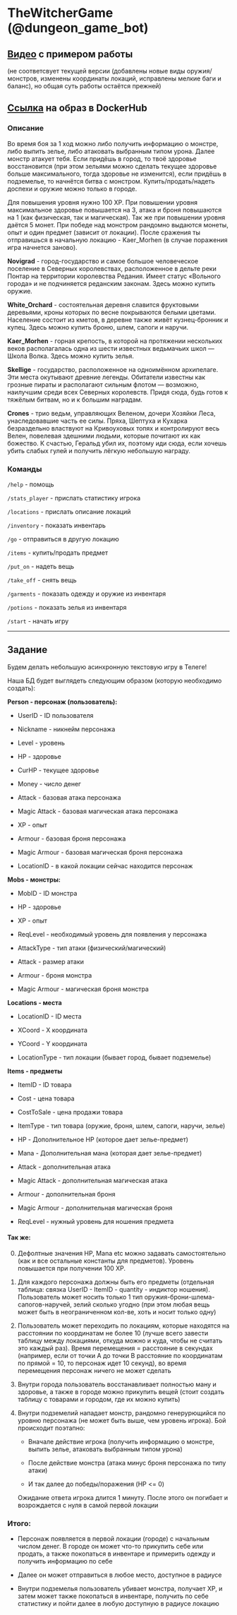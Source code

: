 # TheWitcherGame (@dungeon_game_bot)

## **[Видео](https://disk.yandex.ru/i/EJ8e6d_EAqgawQ)** с примером работы 

(не соответсвует текущей версии (добавлены новые виды оружия/монстров, изменены координаты локаций, исправлены мелкие баги и баланс), но общая суть работы остаётся прежней)

## **[Ссылка](https://hub.docker.com/r/deouron/witcher)** на образ в DockerHub

### Описание

   Во время боя за 1 ход можно либо получить информацию о монстре, либо выпить зелье, либо атаковать выбранным типом урона. Далее монстр атакует тебя. Если придёшь в город, то твоё здоровье восстановится (при этом зельями можно сделать текущее здоровье больше максимального, тогда здоровье не изменится), 
если придёшь в подземелье, то начнётся битва с монстром. Купить/продать/надеть доспехи и оружие можно только в городе.

Для повышения уровня нужно 100 XP. При повышении уровня максимальное здоровье повышается на 3, атака и броня повышаются на 1 (как физическая, так и магическая). Так же при повышении уровня даётся 5 монет. При победе над монстром рандомно выдаются монеты, опыт и один предмет (зависит от локации). После сражения ты отправишься в начальную локацию - Kaer_Morhen (в случае поражения игра начнется заново).

<b>Novigrad</b> - город-государство и самое большое человеческое поселение в Северных королевствах, расположенное в дельте реки Понтар на территории королевства Редания. Имеет статус «Вольного города» и не подчиняется реданским законам. Здесь можно купить оружие.

<b>White_Orchard</b> - состоятельная деревня славится фруктовыми деревьями, кроны которых по весне покрываются белыми цветами. Население состоит из кметов, в деревне также живёт кузнец-бронник и купец. Здесь можно купить броню, шлем, сапоги и наручи.

<b>Kaer_Morhen</b> - горная крепость, в которой на протяжении нескольких веков располагалась одна из шести известных ведьмачьих школ — Школа Волка. Здесь можно купить зелья.

<b>Skellige</b> - государство, расположенное на одноимённом архипелаге. Эти места окутывают древние легенды. Обитатели известны как грозные пираты и располагают сильным флотом — возможно, наилучшим среди всех Северных королевств. Придя сюда, будь готов к тяжёлым битвам, но и к большим наградам.

<b>Crones</b> - трио ведьм, управляющих Веленом, дочери Хозяйки Леса, унаследовавшие часть ее силы. Пряха, Шептуха и Кухарка безраздельно властвуют на Кривоуховых топях и контролируют весь Велен, повелевая здешними людьми, которые почитают их как божество. К счастью, Геральд убил их, поэтому иди сюда, если хочешь убить слабых гулей и получить лёгкую небольшую награду.

### Команды

`/help` - помощь

`/stats_player` - прислать статистику игрока

`/locations` - прислать описание локаций

`/inventory` - показать инвентарь

`/go` - отправиться в другую локацию

`/items` - купить/продать предмет

`/put_on` - надеть вещь

`/take_off` - снять вещь

`/garments` - показать одежду и оружие из инвентаря

`/potions` - показать зелья из инвентаря

`/start` - начать игру

---

## Задание

Будем делать небольшую асинхронную текстовую игру в Телеге!

Наша БД будет выглядеть следующим образом (которую необходимо создать):

**Person - персонаж (пользователь):**

* UserID - ID пользователя

* Nickname - никнейм персонажа

* Level - уровень

* HP - здоровье

* CurHP - текущее здоровье

* Money - число денег

* Attack - базовая атака персонажа

* Magic Attack - базовая магическая атака персонажа

* XP - опыт

* Armour - базовая броня персонажа

* Magic Armour - базовая магическая броня персонажа

* LocationID - в какой локации сейчас находится персонаж

**Mobs - монстры:**

* MobID - ID монстра

* HP - здоровье

* XP - опыт

* ReqLevel - необходимый уровень для появления у персонажа 

* AttackType - тип атаки (физический/магический)

* Attack - размер атаки

* Armour - броня монстра

* Magic Armour - магическая броня монстра

**Locations - места**

* LocationID - ID места

* XCoord - X координата

* YCoord - Y координата

* LocationType - тип локации (бывает город, бывает подземелье)

**Items - предметы**

* ItemID - ID товара

* Cost - цена товара

* CostToSale - цена продажи товара

* ItemType - тип товара (оружие, броня, шлем, сапоги, наручи, зелье)

* HP - Дополнительное HP (которое дает зелье-предмет)

* Mana - Дополнительная мана (которая дает зелье-предмет)

* Attack - дополнительная атака

* Magic Attack - дополнительная магическая атака

* Armour - дополнительная броня

* Magic Armour - дополнительная магическая броня

* ReqLevel - нужный уровень для ношения предмета




<h4> Так же: </h4>

0. Дефолтные значения HP, Mana etc можно задавать самостоятельно (как и все остальные константы для предметов). Уровень повышается при получении 100 XP.

1. Для каждого персонажа должны быть его предметы (отдельная таблица: связка UserID - ItemID - quantity - индиктор ношения). Пользователь может носить только 1 тип оружия-брони-шлема-сапогов-наручей, зелий сколько угодно (при этом любая вещь может быть в неограниченном кол-ве, хоть и носит только одну)

2. Пользователь может переходить по локациям, которые находятся на расстоянии по координатам не более 10 (лучше всего завести таблицу между локациями, откуда можно и куда, чтобы не считать это каждый раз). Время перемещения = расстояние в секундах (например, если от точки A до точки B расстояние по координатам по прямой = 10, то персонаж идет 10 секунд), во время перемещения персонаж ничего не может сделать

3. Внутри города пользователь восстанавливает полностью ману и здоровье, а также в городе можно прикупить вещей (стоит создать таблицу с товарами и городом, где их можно купить)

4. Внутри подземелий нападает монстр, рандомно генерурющийся по уровню персонажа (не может быть выше, чем уровень игрока). Бой происходит поэтапно:

    * Вначале действие игрока (получить информацию о монстре, выпить зелье, атаковать выбранным типом урона)

    * После действие монстра (атака минус броня персонажа по типу атаки)

    * И так далее до победы/поражения (HP <= 0)

    Ожидание ответа игрока длится 1 минуту. После этого он погибает и возрождается с нуля в самой первой локации
    
<h3> Итого: </h3>

* Персонаж появляется в первой локации (городе) с начальным числом денег. В городе он может что-то прикупить себе или продать, а также покопаться в инвентаре и примерить одежду и получить информацию по себе

* Далее он может отправиться в любое место, доступное в радиусе

* Внутри подземелья пользователь убивает монстра, получает XP, и затем может также покопаться в инвентаре, получить по себе статистику и пойти далее в любую доступную в радиусе локацию
